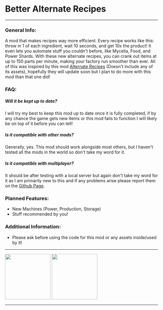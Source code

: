 # Better Alternate Recipes 
---
### General Info:
A mod that makes recipes way more efficient. Every recipe works like this: throw in 1 of each ingredient, wait 10 seconds, and get 10x the product! It even lets you automate stuff you couldn't before, like Mycelia, Food, and Power Shards. With these new alternate recipes, you can crank out items at up to 150 parts per minute, making your factory run smoother than ever. All of this was inspired by this mod [Alternate Recipes](https://ficsit.app/mod/AlternateRecipes) (Doesn't include any of its assets), hopefully they will update soon but I plan to do more with this mod than that one did!

### FAQ:
##### Will it be kept up to date?
 I will try my best to keep this mod up to date once it is fully completed, if by any chance the game gets new items or this mod fails to function I will likely be on top of it before you can tell!

##### Is it compatible with other mods?
Generally, yes. This mod should work alongside most others, but I haven't tested all the mods in the world so don't take my word for it.

##### Is it compatible with multiplayer?
It should be after testing with a local server but again don't take my word for it as I am primarily new to this and if any problems arise please report them on the [Github Page](https://github.com/TheFarawayDev/Satisfactory-Mods/issues/new?assignees=TheFarawayDev&labels=bug&projects=&template=bug_report.md&title=).

### Planned Features:
- New Machines (Power, Production, Storage)
- Stuff recommended by you!

### Additional Information:
- Please ask before using the code for this mod or any assets inside/used by it!
---
<img src="https://github.com/TheFarawayDev/Better_Recipes_x10/blob/main/Images/Multiplayer.png?raw=true" width="150"> <img src="https://github.com/TheFarawayDev/Better_Recipes_x10/blob/main/Images/Version_Compatibility.png?raw=true" width="150">

---
